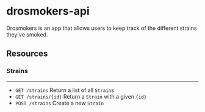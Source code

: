 # drosmokers-api
Drosmokers is an app that allows users to keep track of the different strains they've smoked.

## Resources

### Strains
------------------------------------------------------------------------
- `GET /strains`        Return a list of all `Strain`s
- `GET /strains/{id}`   Return a `Strain` with a given `{id}`
- `POST /strains`       Create a new `Strain`
